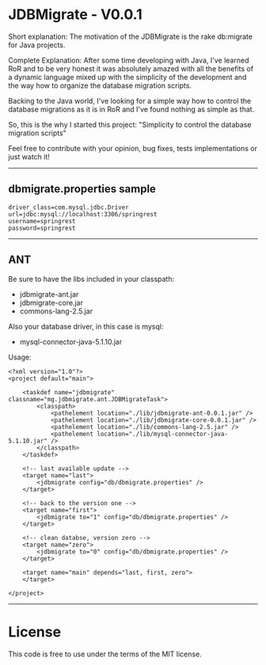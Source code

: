 JDBMigrate - V0.0.1
===================

Short explanation: The motivation of the JDBMigrate is the rake db:migrate for Java projects.

Complete Explanation: After some time developing with Java, I've learned RoR and to be very honest it was absolutely amazed with all the benefits of a dynamic language mixed up with the simplicity of the development and the way how to organize the database migration scripts. 

Backing to the Java world, I've looking for a simple way how to control the database migrations as it is in RoR and I've found nothing as simple as that.

So, this is the why I started this project: "Simplicity to control the database migration scripts"

Feel free to contribute with your opinion, bug fixes, tests implementations or just watch it!


----------


dbmigrate.properties sample
---------------------------

    driver_class=com.mysql.jdbc.Driver
    url=jdbc:mysql://localhost:3306/springrest
    username=springrest
    password=springrest


----------


ANT
---

Be sure to have the libs included in your classpath:

- jdbmigrate-ant.jar
- jdbmigrate-core.jar
- commons-lang-2.5.jar

Also your database driver, in this case is mysql:
 
- mysql-connector-java-5.1.10.jar 

Usage:

    <?xml version="1.0"?>
    <project default="main">
    
    	<taskdef name="jdbmigrate" classname="mg.jdbmigrate.ant.JDBMigrateTask">
    		<classpath>
    			<pathelement location="./lib/jdbmigrate-ant-0.0.1.jar" />
    			<pathelement location="./lib/jdbmigrate-core-0.0.1.jar" />
    			<pathelement location="./lib/commons-lang-2.5.jar" />
    			<pathelement location="./lib/mysql-connector-java-5.1.10.jar" />
    		</classpath>
    	</taskdef>
    
    	<!-- last available update -->
    	<target name="last">
    		<jdbmigrate config="db/dbmigrate.properties" />
    	</target>
    
    	<!-- back to the version one -->
    	<target name="first">
    		<jdbmigrate to="1" config="db/dbmigrate.properties" />
    	</target>
    
    	<!-- clean databse, version zero -->
    	<target name="zero">
    		<jdbmigrate to="0" config="db/dbmigrate.properties" />
    	</target>
    
    	<target name="main" depends="last, first, zero">
    	</target>
    
    </project>


----------


License
=======


This code is free to use under the terms of the MIT license.

